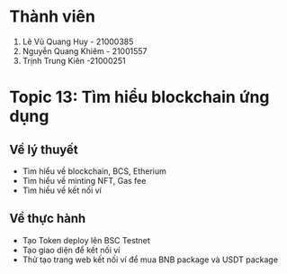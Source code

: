 # Thành viên
1. Lê Vũ Quang Huy - 21000385
2. Nguyễn Quang Khiêm - 21001557
3. Trịnh Trung Kiên -21000251

# Topic 13: Tìm hiểu blockchain ứng dụng 
## Về lý thuyết
- Tìm hiểu về blockchain, BCS, Etherium
- Tìm hiểu về minting NFT, Gas fee
- Tìm hiều về kết nối ví

## Về thực hành
- Tạo Token deploy lên BSC Testnet
- Tạo giao diện để kết nối ví
- Thử tạo trang web kết nối ví để mua BNB package và USDT package
